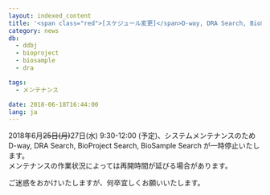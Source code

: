 ```yaml
---
layout: indexed_content
title: '<span class="red">[スケジュール変更]</span>D-way, DRA Search, BioProject Search, BioSample Search システム停止のお知らせ (6/<del>25</del><span class="red">27</span> 9:30 - 12:00)'
category: news
db:
  - ddbj
  - bioproject
  - biosample
  - dra

tags:
  - メンテナンス

date: 2018-06-18T16:44:00
lang: ja
---
```


<p>2018年6月<del>25日(月)</del><span class="red">27日(水)</span> 9:30-12:00 (予定)、システムメンテナンスのため D-way, DRA Search, BioProject Search, BioSample Search が一時停止いたします。<br>メンテナンスの作業状況によっては再開時間が延びる場合があります。</p>

<p>ご迷惑をおかけいたしますが、何卒宜しくお願いいたします。</p>
